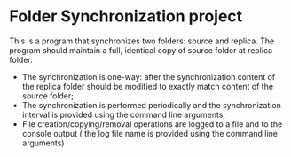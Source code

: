 
# Folder Synchronization project

This is a program that synchronizes two folders: source and replica. The program should maintain a full, identical copy of source folder at replica folder. 

- The synchronization is one-way: after the synchronization content of the replica folder should be modified to exactly match content of the source folder;
- The synchronization is performed periodically and the synchronization interval is provided using the command line arguments;
- File creation/copying/removal operations are logged to a file and to the console output ( the log file name is provided using the command line arguments)

